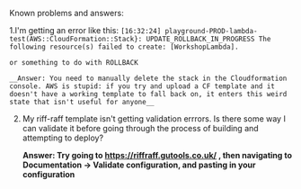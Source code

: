 Known problems and answers:


1.I'm getting an error like this:
    ```
    [16:32:24] playground-PROD-lambda-test(AWS::CloudFormation::Stack}: UPDATE_ROLLBACK_IN_PROGRESS The following resource(s) failed to create: [WorkshopLambda].
    ```

    or something to do with ROLLBACK

    __Answer: You need to manually delete the stack in the Cloudformation console. AWS is stupid: if you try and upload a CF template and it doesn't have a working template to fall back on, it enters this weird state that isn't useful for anyone__




2. My riff-raff template isn't getting validation errrors. Is there some way I can validate it before going through the process of building and attempting to deploy?

    __Answer: Try going to https://riffraff.gutools.co.uk/ , then navigating to Documentation -> Validate configuration, and pasting in your configuration__
